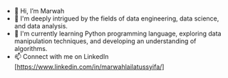 - 👋 Hi, I’m Marwah
- 👀 I'm deeply intrigued by the fields of data engineering, data science, and data analysis. 
- 🌱 I'm currently learning Python programming language, exploring data manipulation techniques, and developing an understanding of algorithms. 
- 📫 Connect with me on LinkedIn [https://www.linkedin.com/in/marwahlailatussyifa/]

<!---
marwahsyifa/marwahsyifa is a ✨ special ✨ repository because its `README.md` (this file) appears on your GitHub profile.
You can click the Preview link to take a look at your changes.
--->

